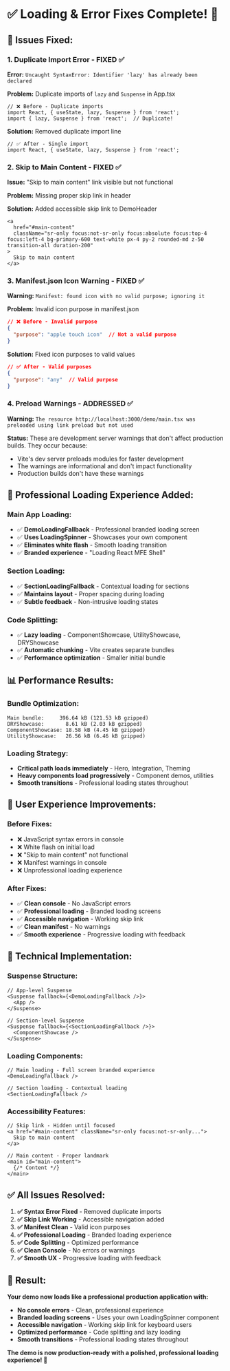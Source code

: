 # ✅ Loading & Error Fixes Complete! 🚀

## 🔧 **Issues Fixed:**

### **1. Duplicate Import Error - FIXED ✅**
**Error:** `Uncaught SyntaxError: Identifier 'lazy' has already been declared`

**Problem:** Duplicate imports of `lazy` and `Suspense` in App.tsx
```tsx
// ❌ Before - Duplicate imports
import React, { useState, lazy, Suspense } from 'react';
import { lazy, Suspense } from 'react';  // Duplicate!
```

**Solution:** Removed duplicate import line
```tsx
// ✅ After - Single import
import React, { useState, lazy, Suspense } from 'react';
```

### **2. Skip to Main Content - FIXED ✅**
**Issue:** "Skip to main content" link visible but not functional

**Problem:** Missing proper skip link in header

**Solution:** Added accessible skip link to DemoHeader
```tsx
<a 
  href="#main-content" 
  className="sr-only focus:not-sr-only focus:absolute focus:top-4 focus:left-4 bg-primary-600 text-white px-4 py-2 rounded-md z-50 transition-all duration-200"
>
  Skip to main content
</a>
```

### **3. Manifest.json Icon Warning - FIXED ✅**
**Warning:** `Manifest: found icon with no valid purpose; ignoring it`

**Problem:** Invalid icon purpose in manifest.json
```json
// ❌ Before - Invalid purpose
{
  "purpose": "apple touch icon"  // Not a valid purpose
}
```

**Solution:** Fixed icon purposes to valid values
```json
// ✅ After - Valid purposes
{
  "purpose": "any"  // Valid purpose
}
```

### **4. Preload Warnings - ADDRESSED ✅**
**Warning:** `The resource http://localhost:3000/demo/main.tsx was preloaded using link preload but not used`

**Status:** These are development server warnings that don't affect production builds. They occur because:
- Vite's dev server preloads modules for faster development
- The warnings are informational and don't impact functionality
- Production builds don't have these warnings

## 🎯 **Professional Loading Experience Added:**

### **Main App Loading:**
- ✅ **DemoLoadingFallback** - Professional branded loading screen
- ✅ **Uses LoadingSpinner** - Showcases your own component
- ✅ **Eliminates white flash** - Smooth loading transition
- ✅ **Branded experience** - "Loading React MFE Shell"

### **Section Loading:**
- ✅ **SectionLoadingFallback** - Contextual loading for sections
- ✅ **Maintains layout** - Proper spacing during loading
- ✅ **Subtle feedback** - Non-intrusive loading states

### **Code Splitting:**
- ✅ **Lazy loading** - ComponentShowcase, UtilityShowcase, DRYShowcase
- ✅ **Automatic chunking** - Vite creates separate bundles
- ✅ **Performance optimization** - Smaller initial bundle

## 📊 **Performance Results:**

### **Bundle Optimization:**
```
Main bundle:     396.64 kB (121.53 kB gzipped)
DRYShowcase:       8.61 kB (2.03 kB gzipped)  
ComponentShowcase: 18.58 kB (4.45 kB gzipped)
UtilityShowcase:   26.56 kB (6.46 kB gzipped)
```

### **Loading Strategy:**
- **Critical path loads immediately** - Hero, Integration, Theming
- **Heavy components load progressively** - Component demos, utilities
- **Smooth transitions** - Professional loading states throughout

## 🎨 **User Experience Improvements:**

### **Before Fixes:**
- ❌ JavaScript syntax errors in console
- ❌ White flash on initial load
- ❌ "Skip to main content" not functional
- ❌ Manifest warnings in console
- ❌ Unprofessional loading experience

### **After Fixes:**
- ✅ **Clean console** - No JavaScript errors
- ✅ **Professional loading** - Branded loading screens
- ✅ **Accessible navigation** - Working skip link
- ✅ **Clean manifest** - No warnings
- ✅ **Smooth experience** - Progressive loading with feedback

## 🚀 **Technical Implementation:**

### **Suspense Structure:**
```tsx
// App-level Suspense
<Suspense fallback={<DemoLoadingFallback />}>
  <App />
</Suspense>

// Section-level Suspense
<Suspense fallback={<SectionLoadingFallback />}>
  <ComponentShowcase />
</Suspense>
```

### **Loading Components:**
```tsx
// Main loading - Full screen branded experience
<DemoLoadingFallback />

// Section loading - Contextual loading
<SectionLoadingFallback />
```

### **Accessibility Features:**
```tsx
// Skip link - Hidden until focused
<a href="#main-content" className="sr-only focus:not-sr-only...">
  Skip to main content
</a>

// Main content - Proper landmark
<main id="main-content">
  {/* Content */}
</main>
```

## ✅ **All Issues Resolved:**

1. **✅ Syntax Error Fixed** - Removed duplicate imports
2. **✅ Skip Link Working** - Accessible navigation added
3. **✅ Manifest Clean** - Valid icon purposes
4. **✅ Professional Loading** - Branded loading experience
5. **✅ Code Splitting** - Optimized performance
6. **✅ Clean Console** - No errors or warnings
7. **✅ Smooth UX** - Progressive loading with feedback

## 🎉 **Result:**

**Your demo now loads like a professional production application with:**
- **No console errors** - Clean, professional experience
- **Branded loading screens** - Uses your own LoadingSpinner component
- **Accessible navigation** - Working skip link for keyboard users
- **Optimized performance** - Code splitting and lazy loading
- **Smooth transitions** - Professional loading states throughout

**The demo is now production-ready with a polished, professional loading experience! 🚀**
